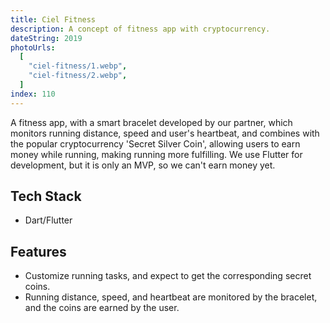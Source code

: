 ```yaml
---
title: Ciel Fitness
description: A concept of fitness app with cryptocurrency.
dateString: 2019
photoUrls:
  [
    "ciel-fitness/1.webp",
    "ciel-fitness/2.webp",
  ]
index: 110
---
```


A fitness app, with a smart bracelet developed by our partner, which monitors running distance, speed and user's heartbeat, and combines with the popular cryptocurrency 'Secret Silver Coin', allowing users to earn money while running, making running more fulfilling. We use Flutter for development, but it is only an MVP, so we can't earn money yet.

## Tech Stack

- Dart/Flutter

## Features

- Customize running tasks, and expect to get the corresponding secret coins.
- Running distance, speed, and heartbeat are monitored by the bracelet, and the coins are earned by the user.
